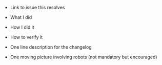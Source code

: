 - Link to issue this resolves

- What I did

- How I did it

- How to verify it

- One line description for the changelog

- One moving picture involving robots (not mandatory but encouraged)
